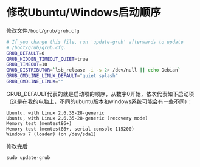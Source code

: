 # 修改Ubuntu/Windows启动顺序


修改文件`/boot/grub/grub.cfg`

```bash
# If you change this file, run 'update-grub' afterwards to update
# /boot/grub/grub.cfg.
GRUB_DEFAULT=0
GRUB_HIDDEN_TIMEOUT_QUIET=true
GRUB_TIMEOUT=10
GRUB_DISTRIBUTOR=`lsb_release -i -s 2> /dev/null || echo Debian`
GRUB_CMDLINE_LINUX_DEFAULT="quiet splash"
GRUB_CMDLINE_LINUX=""
```

GRUB_DEFAULT代表的就是启动项的顺序，从数字0开始，依次代表如下启动项（这是在我的电脑上，不同的ubuntu版本和windows系统可能会有一些不同）：
```
Ubuntu, with Linux 2.6.35-28-generic
Ubuntu, with Linux 2.6.35-28-generic (recovery mode)
Memory test (memtest86+)
Memory test (memtest86+, serial console 115200)
Windows 7 (loader) (on /dev/sda1)
```

修改完后
```
sudo update-grub
```
